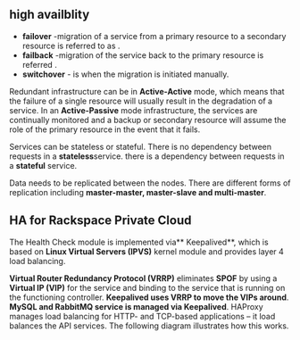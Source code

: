 
## high availblity

  - **failover** -migration of a service from a primary resource to a secondary resource is referred to as . 
  - **failback** -migration of the service back to the primary resource is referred .
  - **switchover** - is when the migration is initiated manually.

Redundant infrastructure can be in **Active-Active** mode, which means that the failure of a single resource will usually result in the degradation of a service. In an **Active-Passive** mode infrastructure, the services are continually monitored and a backup or secondary resource will assume the role of the primary resource in the event that it fails. 

Services can be stateless or stateful. 
There is no dependency between requests in a **stateless**service.
there is a dependency between requests in a **stateful** service.

Data needs to be replicated between the nodes. There are different forms of replication including **master-master, master-slave and multi-master**.

## HA for Rackspace Private Cloud

The Health Check module is implemented via** Keepalived**, which is based on **Linux Virtual Servers (IPVS)** kernel module and provides layer 4 load balancing.

**Virtual Router Redundancy Protocol (VRRP)** eliminates **SPOF** by using a **Virtual IP (VIP)** for the service and binding to the service that is running on the functioning controller.  **Keepalived uses VRRP to move the VIPs around**. **MySQL and RabbitMQ service is managed via Keepalived**. HAProxy manages load balancing for HTTP- and TCP-based applications – it load balances the API services. The following diagram illustrates how this works.







